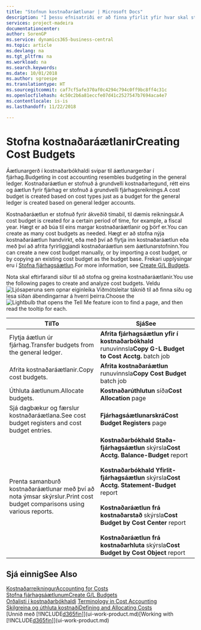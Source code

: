 ```yaml
---
title: "Stofnun kostnaðaráætlunar | Microsoft Docs"
description: "Í þessu efnisatriði er að finna yfirlit yfir hvar skal stofna og greina kostnaðaráætlanir."
services: project-madeira
documentationcenter: 
author: SorenGP
ms.service: dynamics365-business-central
ms.topic: article
ms.devlang: na
ms.tgt_pltfrm: na
ms.workload: na
ms.search.keywords: 
ms.date: 10/01/2018
ms.author: sgroespe
ms.translationtype: HT
ms.sourcegitcommit: caf7cf5afe370af0c4294c794c0ff9bc8ff4c31c
ms.openlocfilehash: 4c50c2b6a81eccfe07d41c2527547b7694aca4e7
ms.contentlocale: is-is
ms.lasthandoff: 11/22/2018

---
```

# <a name="creating-cost-budgets"></a><span data-ttu-id="90f15-103">Stofna kostnaðaráætlanir</span><span class="sxs-lookup"><span data-stu-id="90f15-103">Creating Cost Budgets</span></span>
<span data-ttu-id="90f15-104">Áætlunargerð í kostnaðarbókhaldi svipar til áætlunargerðar í fjárhag.</span><span class="sxs-lookup"><span data-stu-id="90f15-104">Budgeting in cost accounting resembles budgeting in the general ledger.</span></span> <span data-ttu-id="90f15-105">Kostnaðaráætlun er stofnuð á grundvelli kostnaðartegund, rétt eins og áætlun fyrir fjárhag er stofnuð á grundvelli fjárhagsreiknings.</span><span class="sxs-lookup"><span data-stu-id="90f15-105">A cost budget is created based on cost types just as a budget for the general ledger is created based on general ledger accounts.</span></span>  

<span data-ttu-id="90f15-106">Kostnaðaráætlun er stofnuð fyrir ákveðið tímabil, til dæmis reikningsár.</span><span class="sxs-lookup"><span data-stu-id="90f15-106">A cost budget is created for a certain period of time, for example, a fiscal year.</span></span> <span data-ttu-id="90f15-107">Hægt er að búa til eins margar kostnaðaráætlanir og þörf er.</span><span class="sxs-lookup"><span data-stu-id="90f15-107">You can create as many cost budgets as needed.</span></span> <span data-ttu-id="90f15-108">Hægt er að stofna nýja kostnaðaráætlun handvirkt, eða með því að flytja inn kostnaðaráætlun eða með því að afrita fyrirliggjandi kostnaðaráætlun sem áætlunarstofninn.</span><span class="sxs-lookup"><span data-stu-id="90f15-108">You can create a new cost budget manually, or by importing a cost budget, or by copying an existing cost budget as the budget base.</span></span> <span data-ttu-id="90f15-109">Frekari upplýsingar eru í [Stofna fjárhagsáætlun](finance-how-create-budgets.md).</span><span class="sxs-lookup"><span data-stu-id="90f15-109">For more information, see [Create G/L Budgets](finance-how-create-budgets.md).</span></span>

<span data-ttu-id="90f15-110">Nota skal eftirfarandi síður til að stofna og greina kostnaðaráætlanir.</span><span class="sxs-lookup"><span data-stu-id="90f15-110">You use the following pages to create and analyze cost budgets.</span></span> <span data-ttu-id="90f15-111">Veldu ![Ljósaperuna sem opnar eiginleika Viðmótsleitar](media/ui-search/search_small.png "Segðu mér hvað þú vilt gera") táknið til að finna síðu og lesa síðan ábendingarnar á hverri þeirra.</span><span class="sxs-lookup"><span data-stu-id="90f15-111">Choose the ![Lightbulb that opens the Tell Me feature](media/ui-search/search_small.png "Tell me what you want to do") icon to find a page, and then read the tooltip for each.</span></span>

|<span data-ttu-id="90f15-112">Til</span><span class="sxs-lookup"><span data-stu-id="90f15-112">To</span></span>|<span data-ttu-id="90f15-113">Sjá</span><span class="sxs-lookup"><span data-stu-id="90f15-113">See</span></span>|  
|--------|---------|  
|<span data-ttu-id="90f15-114">Flytja áætlun úr fjárhag.</span><span class="sxs-lookup"><span data-stu-id="90f15-114">Transfer budgets from the general ledger.</span></span>|<span data-ttu-id="90f15-115">**Afrita fjárhagsáætlun yfir í kostnaðarbókhald** runuvinnsla</span><span class="sxs-lookup"><span data-stu-id="90f15-115">**Copy G-L Budget to Cost Acctg.** batch job</span></span>|  
|<span data-ttu-id="90f15-116">Afrita kostnaðaráætlanir.</span><span class="sxs-lookup"><span data-stu-id="90f15-116">Copy cost budgets.</span></span>|<span data-ttu-id="90f15-117">**Afrita kostnaðaráætlun** runuvinnsla</span><span class="sxs-lookup"><span data-stu-id="90f15-117">**Copy Cost Budget** batch job</span></span>|  
|<span data-ttu-id="90f15-118">Úthluta áætlunum.</span><span class="sxs-lookup"><span data-stu-id="90f15-118">Allocate budgets.</span></span>|<span data-ttu-id="90f15-119">**Kostnaðarúthlutun** síða</span><span class="sxs-lookup"><span data-stu-id="90f15-119">**Cost Allocation** page</span></span>|  
|<span data-ttu-id="90f15-120">Sjá dagbækur og færslur kostnaðaráætlana.</span><span class="sxs-lookup"><span data-stu-id="90f15-120">See cost budget registers and cost budget entries.</span></span>|<span data-ttu-id="90f15-121">**Fjárhagsáætlunarskrá**</span><span class="sxs-lookup"><span data-stu-id="90f15-121">**Cost Budget Registers** page</span></span>|  
|<span data-ttu-id="90f15-122">Prenta samanburð kostnaðaráætlunar með því að nota ýmsar skýrslur.</span><span class="sxs-lookup"><span data-stu-id="90f15-122">Print cost budget comparisons using various reports.</span></span>|<span data-ttu-id="90f15-123">**Kostnaðarbókhald Staða-fjárhagsáætlun** skýrsla</span><span class="sxs-lookup"><span data-stu-id="90f15-123">**Cost Acctg. Balance-Budget** report</span></span><br /><br /> <span data-ttu-id="90f15-124">**Kostnaðarbókhald Yfirlit-fjárhagsáætlun** skýrsla</span><span class="sxs-lookup"><span data-stu-id="90f15-124">**Cost Acctg. Statement-Budget** report</span></span><br /><br /> <span data-ttu-id="90f15-125">**Kostnaðaráætlun frá kostnaðarstað** skýrsla</span><span class="sxs-lookup"><span data-stu-id="90f15-125">**Cost Budget by Cost Center** report</span></span><br /><br /> <span data-ttu-id="90f15-126">**Kostnaðaráætlun frá kostnaðarhluta** skýrsla</span><span class="sxs-lookup"><span data-stu-id="90f15-126">**Cost Budget by Cost Object** report</span></span>|  

## <a name="see-also"></a><span data-ttu-id="90f15-127">Sjá einnig</span><span class="sxs-lookup"><span data-stu-id="90f15-127">See Also</span></span>  
[<span data-ttu-id="90f15-128">Kostnaðarreikningur</span><span class="sxs-lookup"><span data-stu-id="90f15-128">Accounting for Costs</span></span>](finance-manage-cost-accounting.md)  
[<span data-ttu-id="90f15-129">Stofna fjárhagsáætlunum</span><span class="sxs-lookup"><span data-stu-id="90f15-129">Create G/L Budgets</span></span>](finance-how-create-budgets.md)  
<span data-ttu-id="90f15-130">[Orðalisti í kostnaðarbókhaldi](finance-terminology-in-cost-accounting.md) </span><span class="sxs-lookup"><span data-stu-id="90f15-130">[Terminology in Cost Accounting](finance-terminology-in-cost-accounting.md) </span></span>  
[<span data-ttu-id="90f15-131">Skilgreina og úthluta kostnaði</span><span class="sxs-lookup"><span data-stu-id="90f15-131">Defining and Allocating Costs</span></span>](finance-define-and-allocate-costs.md)  
<span data-ttu-id="90f15-132">[Unnið með [!INCLUDE[d365fin](includes/d365fin_md.md)]](ui-work-product.md)</span><span class="sxs-lookup"><span data-stu-id="90f15-132">[Working with [!INCLUDE[d365fin](includes/d365fin_md.md)]](ui-work-product.md)</span></span>

